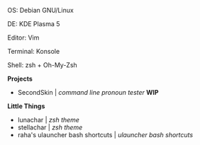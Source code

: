 OS: Debian GNU/Linux

DE: KDE Plasma 5

Editor: Vim

Terminal: Konsole

Shell: zsh + Oh-My-Zsh

__Projects__
- SecondSkin | _command line pronoun tester_ **WIP**

__Little Things__
- lunachar | _zsh theme_
- stellachar | _zsh theme_
- raha's ulauncher bash shortcuts | _ulauncher bash shortcuts_
